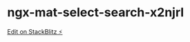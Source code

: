 # ngx-mat-select-search-x2njrl

[Edit on StackBlitz ⚡️](https://stackblitz.com/edit/ngx-mat-select-search-x2njrl)